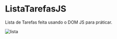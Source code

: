 # ListaTarefasJS
Lista de Tarefas feita usando o DOM JS para práticar.

![lista](https://user-images.githubusercontent.com/61442108/131758286-e75be8f9-07c2-4d0a-89e0-35cda2ce7f1b.jpeg)



